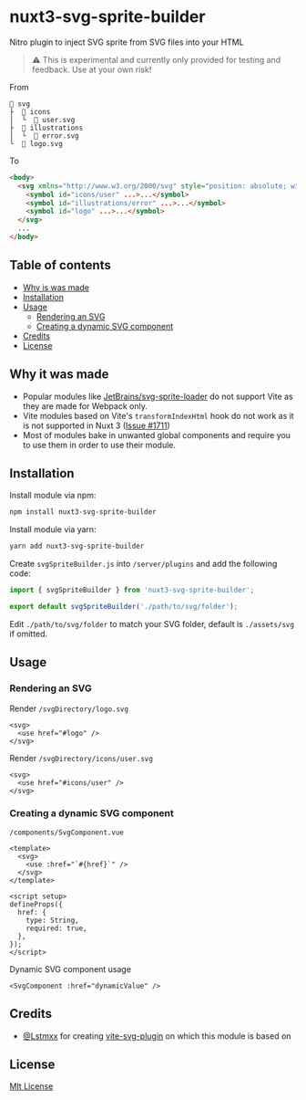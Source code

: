 # nuxt3-svg-sprite-builder

Nitro plugin to inject SVG sprite from SVG files into your HTML

> ⚠️ This is experimental and currently only provided for testing and feedback. Use at your own risk!

From

```
📁 svg
├  📁 icons
│  └  📄 user.svg
├  📁 illustrations
│  └  📄 error.svg
└  📄 logo.svg
```

To
```html
<body>
  <svg xmlns="http://www.w3.org/2000/svg" style="position: absolute; width: 0; height: 0;" aria-hidden="true">
    <symbol id="icons/user" ...>...</symbol>
    <symbol id="illustrations/error" ...>...</symbol>
    <symbol id="logo" ...>...</symbol>
  </svg>
  ...
</body>
```

## Table of contents
- [Why is was made](#why-it-was-made)
- [Installation](#installation)
- [Usage](#usage)
  - [Rendering an SVG](#rendering-an-svg)
  - [Creating a dynamic SVG component](#creating-a-dynamic-svg-component)
- [Credits](#credits)
- [License](#license)

## Why it was made

- Popular modules like [JetBrains/svg-sprite-loader](https://github.com/JetBrains/svg-sprite-loader) do not support Vite as they are made for Webpack only.
- Vite modules based on Vite's `transformIndexHtml` hook do not work as it is not supported in Nuxt 3 ([Issue #1711](https://github.com/nuxt/framework/pull/1711))
- Most of modules bake in unwanted global components and require you to use them in order to use their module.

## Installation

Install module via npm:
```bash
npm install nuxt3-svg-sprite-builder
```

Install module via yarn:
```bash
yarn add nuxt3-svg-sprite-builder
```

Create `svgSpriteBuilder.js` into `/server/plugins` and add the following code:

```js
import { svgSpriteBuilder } from 'nuxt3-svg-sprite-builder';

export default svgSpriteBuilder('./path/to/svg/folder');
```

Edit `./path/to/svg/folder` to match your SVG folder, default is `./assets/svg` if omitted.

## Usage

### Rendering an SVG

Render `/svgDirectory/logo.svg`
```vue
<svg>
  <use href="#logo" />
</svg>
```
Render `/svgDirectory/icons/user.svg`
```vue
<svg>
  <use href="#icons/user" />
</svg>
```

### Creating a dynamic SVG component

`/components/SvgComponent.vue`
```vue
<template>
  <svg>
    <use :href="`#{href}`" />
  </svg>
</template>

<script setup>
defineProps({
  href: {
    type: String,
    required: true,
  },
});
</script>
```
Dynamic SVG component usage
```vue
<SvgComponent :href="dynamicValue" />
```

## Credits

- [@Lstmxx](https://github.com/Lstmxx) for creating [vite-svg-plugin](https://github.com/Lstmxx/vite-svg-plugin) on which this module is based on

## License

[MIt License](https://github.com/njsen/nuxt3-svg-sprite-builder/blob/main/LICENSE.md)
